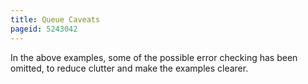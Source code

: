 ```yaml
---
title: Queue Caveats
pageid: 5243042
---
```


In the above examples, some of the possible error checking has been omitted, to reduce clutter and make the examples clearer.
